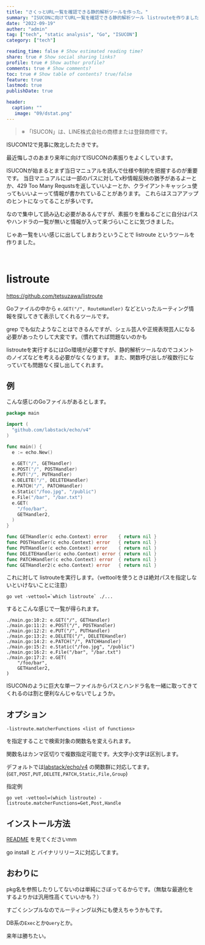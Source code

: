 ```yaml
---
title: "さくっとURL一覧を確認できる静的解析ツールを作った。"
summary: "ISUCONに向けてURL一覧を確認できる静的解析ツール listrouteを作りました。"
date: "2022-09-19"
auther: "admin"
tag: ["tech", "static analysis", "Go", "ISUCON"]
category: ["tech"]

reading_time: false # Show estimated reading time?
share: true # Show social sharing links?
profile: true # Show author profile?
comments: true # Show comments?
toc: true # Show table of contents? true/false
feature: true
lastmod: true
publishDate: true

header:
  caption: ""
   image: "09/dstat.png"
---
```


> ※ 「ISUCON」は、LINE株式会社の商標または登録商標です。

ISUCON12で見事に敗北したたきです。

最近悔しさのあまり来年に向けてISUCONの素振りをよくしています。

ISUCONが始まるとまず当日マニュアルを読んで仕様や制約を把握するのが重要です。
当日マニュアルには一部のパスに対してx秒情報反映の猶予があるよーとか、429 Too Many Requstsを返していいよーとか、クライアントキャッシュ使ってもいいよーって情報が書かれていることがあります。
これらはスコアアップのヒントになってることが多いです。

なので集中して読み込む必要があるんですが、素振りを重ねるごとに自分はパスやハンドラの一覧が無いと情報が入って来づらいことに気づきました。

じゃあ一覧をいい感じに出してしまおうということで listroute というツールを作りました。

<br> 

# listroute

https://github.com/tetsuzawa/listroute

Goファイルの中から `e.GET("/", RouteHandler)` などといったルーティング情報を探してきて表示してくれるツールです。

grep でも似たようなことはできるんですが、シェル芸人や正規表現芸人になる必要があったりして大変です。（慣れてれば問題ないのかも

listrouteを実行するにはGo環境が必要ですが、静的解析ツールなのでコメントのノイズなどを考える必要がなくなります。
また、関数呼び出しが複数行になっていても問題なく探し出してくれます。


## 例

こんな感じのGoファイルがあるとします。

```go
package main

import (
  "github.com/labstack/echo/v4"
)

func main() {
  e := echo.New()

  e.GET("/", GETHandler)
  e.POST("/", POSTHandler)
  e.PUT("/", PUTHandler)
  e.DELETE("/", DELETEHandler)
  e.PATCH("/", PATCHHandler)
  e.Static("/foo.jpg", "/public")
  e.File("/bar", "/bar.txt")
  e.GET(
    "/foo/bar",
    GETHandler2,
  )
}

func GETHandler(c echo.Context) error    { return nil }
func POSTHandler(c echo.Context) error   { return nil }
func PUTHandler(c echo.Context) error    { return nil }
func DELETEHandler(c echo.Context) error { return nil }
func PATCHHandler(c echo.Context) error  { return nil }
func GETHandler2(c echo.Context) error   { return nil }

```

これに対して listrouteを実行します。（vettoolを使うときは絶対パスを指定しないといけないことに注意）

```shell
go vet -vettool=`which listroute` ./...
```

するとこんな感じで一覧が得られます。


```text
./main.go:10:2: e.GET("/", GETHandler)
./main.go:11:2: e.POST("/", POSTHandler)
./main.go:12:2: e.PUT("/", PUTHandler)
./main.go:13:2: e.DELETE("/", DELETEHandler)
./main.go:14:2: e.PATCH("/", PATCHHandler)
./main.go:15:2: e.Static("/foo.jpg", "/public")
./main.go:16:2: e.File("/bar", "/bar.txt")
./main.go:17:2: e.GET(
	"/foo/bar",
	GETHandler2,
)
```



ISUCONのように巨大な単一ファイルからパスとハンドラ名を一緒に取ってきてくれるのは割と便利なんじゃないでしょうか。


## オプション

```
-listroute.matcherFunctions <list of functions>
```

を指定することで検索対象の関数名を変えられます。

関数名はカンマ区切りで複数指定可能です。大文字小文字は区別します。

デフォルトでは[labstack/echo/v4](https://github.com/labstack/echo) の関数群に対応してます。 (`GET,POST,PUT,DELETE,PATCH,Static,File,Group`)

指定例

```
go vet -vettool=(which listroute) -listroute.matcherFunctions=Get,Post,Handle
```


## インストール方法


[README](https://github.com/tetsuzawa/listroute) を見てくださいmm

go install と バイナリリリースに対応してます。



## おわりに

pkg名を参照したりしてないのは単純にさぼってるからです。（無駄な最適化をするよりかは汎用性高くていいかも？）

すごくシンプルなのでルーティング以外にも使えちゃうかもです。

DB系の`Exec`とか`Query`とか。

来年は勝ちたい。
